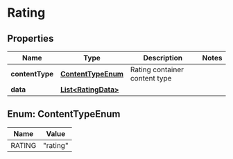 
# Rating

## Properties
Name | Type | Description | Notes
------------ | ------------- | ------------- | -------------
**contentType** | [**ContentTypeEnum**](#ContentTypeEnum) | Rating container content type | 
**data** | [**List&lt;RatingData&gt;**](RatingData.md) |  | 


<a name="ContentTypeEnum"></a>
## Enum: ContentTypeEnum
Name | Value
---- | -----
RATING | &quot;rating&quot;



